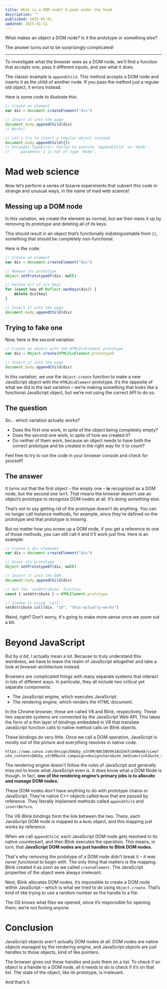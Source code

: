```yaml
---
title: What is a DOM node? A peek under the hood
description: ""
published: 2025-01-01
updated: 2025-01-11
---
```

What makes an object a DOM node? Is it the prototype or something else?

The answer turns out to be surprisingly complicated!

---
To investigate what the browser sees as a DOM node, we'll find a function that accepts one, pass it different inputs, and see what it does.

The classic example is `appendChild`. This method accepts a DOM node and inserts it as the child of another node. If you pass the method just a regular old object, it errors instead.

Here is some code to illustrate this:

```js
// Create an element
var div = document.createElement("div")

// Insert it into the page
document.body.appendChild(div)
// Works!

// Let's try to insert a regular object instead
document.body.appendChild({})
// Uncaught TypeError: Failed to execute 'appendChild' on 'Node': 
//     parameter 1 is not of type 'Node'.
```

# Mad web science
Now let’s perform a series of bizarre experiments that subvert this code in strange and unusual ways, in the name of mad web science!
## Messing up a DOM node
In this variation, we create the element as normal, but we then mess it up by removing its prototype and deleting all of its keys.

This should result in an object that’s functionally indistinguishable from `{}`, something that should be completely non-functional.

Here is the code:

```js
// Create an element
var div = document.createElement("div")

// Remove its prototype
Object.setPrototypeOf(div, null)

// Delete all of its keys
for (const key of Reflect.ownKeys(div)) {
    delete div[key]
}

// Insert it into the page
document.body.appendChild(div)
```

## Trying to fake one
Now, here is the second variation:

```js
// Create an object with the HTMLDivElement prototype
var div = Object.create(HTMLDivElement.prototype)

// Insert it into the page
document.body.appendChild(div)
```

In this variation, we use the `Object.create` function to make a new JavaScript object with the `HTMLDivElement` prototype. It’s the opposite of what we did in the last variation – we’re making something that looks like a functional JavaScript object, but we’re not using the correct API to do so.

## The question
So… which variation actually works?

- Does the first one work, in spite of the object being completely empty?
- Does the second one work, in spite of how we created it?
- Do neither of them work, because an object needs to have both the correct prototype and be created in the right way for it to count?

Feel free to try to run the code in your browser console and check for yourself!
## The answer
It turns out that the first object – the empty one – **is** recognized as a DOM node, but the second one isn’t. That means the browser doesn’t use an object’s prototype to recognize DOM nodes at all. It’s doing something else.

That’s not to say getting rid of the prototype doesn’t do anything. You can no longer call instance methods, for example, since they're defined on the prototype and that prototype is missing.

But no matter how you screw up a DOM node, if you get a reference to one of those methods, you can still call it and it'll work just fine. Here is an example:

```js
// Create a div elemenmt
var div = document.createElement("div")

// Unset its prototype
Object.setPrototypeOf(div, null)

// Insert it into the DOM
document.body.appendChild(div)

// Get the `setAttribute` function
const { setAttribute } = HTMLElement.prototype

// Invoke it using `call`:
setAttribute.call(div, "id", "this-actually-works")
```

Weird, right? Don’t worry, it's going to make more sense once we zoom out a bit.
# Beyond JavaScript
But by *a bit*, I actually mean a lot. Because to truly understand this weirdness, we have to leave the realm of JavaScript altogether and take a look at browser architecture instead.

Browsers are complicated things with many separate systems that interact in lots of different ways. In particular, they all include two critical yet separate components:

- The JavaScript engine, which executes JavaScript.
- The rendering engine, which renders the HTML document.

In the Chrome browser, these are called V8 and Blink, respectively. These two separate systems are connected by the JavaScript Web API. This takes the form of a thin layer of bindings embedded in V8 that translate JavaScript function calls to native method calls on Blink objects.

These bindings do very little. Once we call a DOM operation, JavaScript is mostly out of the picture and everything resolves in native code.

```canva size=380x320 ;; key=chromium-architecture ;; alt=Browser architecture diagram
https://www.canva.com/design/DAGby_a3rDM/N8CbBV9kIAUZeGTcAXWw4A/view?utm_content=DAGby_a3rDM&utm_campaign=designshare&utm_medium=link2&utm_source=uniquelinks&utlId=hbc0c0bb1df
```

The rendering engine doesn't follow the rules of JavaScript and generally *tries* not to know what JavaScript even is. It does know what a DOM Node is though. In fact, **one of the rendering engine’s primary jobs is to allocate and manage DOM nodes.**

These DOM nodes don’t have anything to do with prototype chains or JavaScript. They're native C++ objects called `Node` that are passed by reference. They literally implement methods called `appendChild` and `insertBefore`.

The V8-Blink bindings form the link between the two. There, each JavaScript DOM node is mapped to a `Node` object, and this mapping just works by reference.

When we call `appendChild`, each JavaScript DOM node gets resolved to its native counterpart, and then Blink executes the operation. This means, in turn, that **JavaScript DOM nodes are just handles to Blink DOM nodes.**

That's why removing the prototype of a DOM node didn’t break it – *it was never functional to begin with*. The only thing that matters is the mapping. Blink created it as soon as we called `createElement`.  The JavaScript properties of the object were always irrelevant.

Next, Blink allocates DOM nodes, it’s impossible to create a DOM node within JavaScript – which is what we tried to do using `Object.create`. That’s kind of like trying to use a random number as the handle to a file.

The OS knows what files we opened, since it’s responsible for opening them; we’re not fooling anyone.
# Conclusion
JavaScript objects aren't actually DOM nodes at all. DOM nodes are native objects managed by the rendering engine, and JavaScript objects are just handles to those objects, kind of like pointers.

The browser gives out these *handles* and puts them on a list. To check if an object is a handle to a DOM node, all it needs to do is check if it’s on that list. The state of the object, like its prototype, is irrelevant.

And that’s it.
